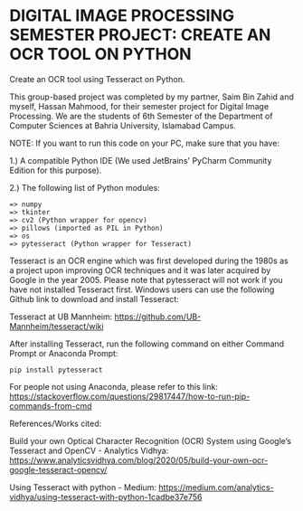 # DIGITAL IMAGE PROCESSING SEMESTER PROJECT: CREATE AN OCR TOOL ON PYTHON
Create an OCR tool using Tesseract on Python.

This group-based project was completed by my partner, Saim Bin Zahid and myself, Hassan Mahmood, for their semester project for Digital Image Processing. 
We are the students of 6th Semester of the Department of Computer Sciences at Bahria University, Islamabad Campus.

NOTE: If you want to run this code on your PC, make sure that you have:

1.) A compatible Python IDE (We used JetBrains' PyCharm Community Edition for this purpose).

2.) The following list of Python modules:

    => numpy
    => tkinter
    => cv2 (Python wrapper for opencv)
    => pillows (imported as PIL in Python)
    => os
    => pytesseract (Python wrapper for Tesseract)
    
Tesseract is an OCR engine which was first developed during the 1980s as a project upon improving OCR techniques and it was later acquired by Google in the year 2005.
Please note that pytesseract will not work if you have not installed Tesseract first. Windows users can use the following Github link to download and install Tesseract:

Tesseract at UB Mannheim: https://github.com/UB-Mannheim/tesseract/wiki
 
After installing Tesseract, run the following command on either Command Prompt or Anaconda Prompt:
 
    pip install pytesseract
 
For people not using Anaconda, please refer to this link: https://stackoverflow.com/questions/29817447/how-to-run-pip-commands-from-cmd
 
References/Works cited:
 
Build your own Optical Character Recognition (OCR) System using Google’s Tesseract and
OpenCV - Analytics Vidhya: https://www.analyticsvidhya.com/blog/2020/05/build-your-own-ocr-google-tesseract-opencv/
 
Using Tesseract with python - Medium: https://medium.com/analytics-vidhya/using-tesseract-with-python-1cadbe37e756
